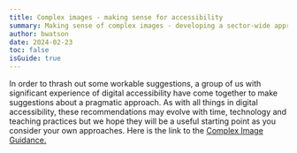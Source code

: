 ```yaml
---
title: Complex images - making sense for accessibility
summary: Making sense of complex images - developing a sector-wide approach
author: bwatson
date: 2024-02-23
toc: false
isGuide: true
---
```

In order to thrash out some workable suggestions, a group of us with significant experience of digital accessibility have come together to make suggestions about a pragmatic approach. As with all things in digital accessibility, these recommendations may evolve with time, technology and teaching practices but we hope they will be a useful starting point as you consider your own approaches. Here is the link to the [Complex Image Guidance.](https://www.learningapps.co.uk/moodle/xertetoolkits/play.php?template_id=3023#page1)
